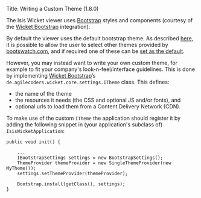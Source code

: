 Title: Writing a Custom Theme (1.8.0)

[//]: # (content copied to _user-guide_extending_wicket-viewer)

The Isis Wicket viewer uses [Bootstrap](http://getbootstrap.com/) styles and components (courtesy of the 
[Wicket Bootstrap](https://github.com/l0rdn1kk0n/wicket-bootstrap) integration).

By default the viewer uses the default bootstrap theme.  As described [here](showing-a-theme-chooser.html), it is 
possible to allow the user to select other themes provided by [bootswatch.com](http://bootswatch.com), and if required
one of these can be [set as the default](specifying-a-default-theme.html).

However, you may instead want to write your own custom theme, for example to fit your company's look-n-feel/interface
guidelines.  This is done by implementing [Wicket Bootstrap](https://github.com/l0rdn1kk0n/wicket-bootstrap)’s 
`de.agilecoders.wicket.core.settings.ITheme` class.  This defines: 

* the name of the theme
* the resources it needs (the CSS and optional JS and/or fonts), and
* optional urls to load them from a Content Delivery Network (CDN).

To make use of the custom `ITheme` the application should register it by adding the following snippet in 
(your application's subclass of) `IsisWicketApplication`:

    public void init() {
    
        ...
        IBootstrapSettings settings = new BootstrapSettings();
        ThemeProvider themeProvider = new SingleThemeProvider(new MyTheme());
        settings.setThemeProvider(themeProvider);

        Bootstrap.install(getClass(), settings);
    }
        


